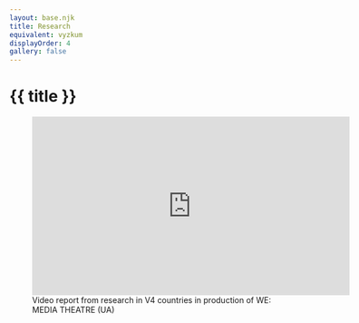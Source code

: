 ```yaml
---
layout: base.njk
title: Research
equivalent: vyzkum
displayOrder: 4
gallery: false
---
```


# {{ title }}


<figure>
	<iframe width="560" height="315" src="https://www.youtube.com/embed/cSXapiQY_2Y?si=WOyFdwNAka3p9Ko-" title="YouTube video player" frameborder="0" allow="accelerometer; autoplay; clipboard-write; encrypted-media; gyroscope; picture-in-picture; web-share" allowfullscreen></iframe>
	<figcaption>Video report from research in V4 countries in production of WE: MEDIA THEATRE (UA)</figcaption>
</figure>
